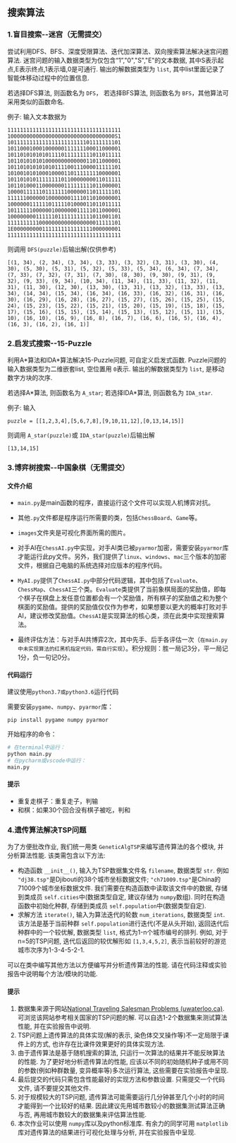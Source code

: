 ## 搜索算法

### 1.盲目搜索--迷宫（无需提交）

尝试利用DFS、BFS、深度受限算法、迭代加深算法、双向搜索算法解决迷宫问题算法. 迷宫问题的输入数据类型为仅包含“1”,"0","S","E"的文本数据, 其中S表示起点,E表示终点,1表示墙,0是可通行. 输出的解数据类型为 `list`, 其中list里面记录了智能体移动过程中的位置信息.

若选择DFS算法, 则函数名为 `DFS`， 若选择BFS算法, 则函数名为 `BFS`，其他算法可采用类似的函数命名.

例子: 输入文本数据为

```
111111111111111111111111111111111111
1000000000000000000000000000000000S1
101111111111111111111111101111111101
101100010001000000111111100011000001
101101010101011110111111111011011111
101101010101000000000000011011000001
101101010101010111100111000011111101
101001010100010000110111111110000001
101101010111111110110000000011011111
101101000110000000111111111011000001
100001111110111111100000011011111101
111111000000100000001111011010000001
100000011111101111101000011011011111
101111110000001000000011111011000001
100000000111111011111111111011001101
111111111100000000000000000011111101
1E0000000001111111111111111000000001
111111111111111111111111111111111111

```

则调用 `DFS(puzzle)`后输出解(仅供参考)

```
[(1, 34), (2, 34), (3, 34), (3, 33), (3, 32), (3, 31), (3, 30), (4, 30), (5, 30), (5, 31), (5, 32), (5, 33), (5, 34), (6, 34), (7, 34), (7, 33), (7, 32), (7, 31), (7, 30), (8, 30), (9, 30), (9, 31), (9, 32), (9, 33), (9, 34), (10, 34), (11, 34), (11, 33), (11, 32), (11, 31), (11, 30), (12, 30), (13, 30), (13, 31), (13, 32), (13, 33), (13, 34), (14, 34), (15, 34), (16, 34), (16, 33), (16, 32), (16, 31), (16, 30), (16, 29), (16, 28), (16, 27), (15, 27), (15, 26), (15, 25), (15, 24), (15, 23), (15, 22), (15, 21), (15, 20), (15, 19), (15, 18), (15, 17), (15, 16), (15, 15), (15, 14), (15, 13), (15, 12), (15, 11), (15, 10), (16, 10), (16, 9), (16, 8), (16, 7), (16, 6), (16, 5), (16, 4), (16, 3), (16, 2), (16, 1)]
```



### 2.启发式搜索--15-Puzzle

利用A\*算法和IDA\*算法解决15-Puzzle问题, 可自定义启发式函数. Puzzle问题的输入数据类型为二维嵌套list, 空位置用 `0`表示. 输出的解数据类型为 `list`, 是移动数字方块的次序.

若选择A\*算法, 则函数名为 `A_star`; 若选择IDA\*算法, 则函数名为 `IDA_star`.

例子: 输入

```
puzzle = [[1,2,3,4],[5,6,7,8],[9,10,11,12],[0,13,14,15]]
```

则调用 `A_star(puzzle)`或 `IDA_star(puzzle)`后输出解

```
[13,14,15]
```



### 3.博弈树搜索--中国象棋（无需提交）

#### 文件介绍

* `main.py`是main函数的程序，直接运行这个文件可以实现人机博弈对抗。

* 其他`.py`文件都是程序运行所需要的类，包括`ChessBoard`、`Game`等。

* `images`文件夹是可视化界面所需的图片。
* 对手AI在`ChessAI.py`中实现，对手AI类已被`pyarmor`加密，需要安装`pyarmor`库才能运行此py文件。另外，我们提供了`linux`、`windows`、`mac`三个版本的加密文件，根据自己电脑的系统选择对应版本的程序代码。
* `MyAI.py`提供了`ChessAI.py`中部分代码逻辑，其中包括了`Evaluate`、`ChessMap`、`ChessAI`三个类。`Evaluate`类提供了当前象棋局面的奖励值，即每个棋子在棋盘上发任意位置都会有一个奖励值，所有棋子的奖励值之和为整个棋面的奖励值。提供的奖励值仅仅作为参考，如果想要以更大的概率打败对手AI，建议修改奖励值。`ChessAI`是实现算法的核心类，须在此类中实现搜索算法。
* 最终评估方法：与对手AI共博弈2次，其中先手、后手各评估一次（`在main.py中未实现算法的红黑机指定代码，需自行实现`）。积分规则：胜一局记3分，平一局记1分，负一句记0分。

#### 代码运行

建议使用`python3.7或python3.6`运行代码

需要安装`pygame`、`numpy`、`pyarmor`库：

```
pip install pygame numpy pyarmor
```

开始程序的命令：

``` python
# 在terminal中运行：
python main.py
# 在pycharm或vscode中运行：
main.py
```

#### 提示

* 重复走棋子：重复走子，判输
* 和棋：如果30个回合没有棋子被吃，判和



### 4.遗传算法解决TSP问题

为了方便批改作业, 我们统一用类 `GeneticAlgTSP`来编写遗传算法的各个模块, 并分析算法性能. 该类需包含以下方法:

* 构造函数 `__init__()`, 输入为TSP数据集文件名 `filename`, 数据类型 `str`. 例如 `"dj38.tsp"`是Djibouti的38个城市坐标数据文件; `"ch71009.tsp"`是China的71009个城市坐标数据文件. 我们需要在构造函数中读取该文件中的数据, 存储到类成员 `self.cities`中(数据类型自定, 建议存储为 `numpy`数组). 同时在构造函数中初始化种群, 存储到类成员 `self.population`中(数据类型自定).
* 求解方法 `iterate()`, 输入为算法迭代的轮数 `num_iterations`, 数据类型 `int`. 该方法是基于当前种群 `self.population`进行迭代(不是从头开始), 返回迭代后种群中的一个较优解, 数据类型 `list`, 格式为1-n个城市编号的排列. 例如, 对于n=5的TSP问题, 迭代后返回的较优解形如 `[1,3,4,5,2]`, 表示当前较好的游览城市次序为1-3-4-5-2-1.

可以在类中编写其他方法以方便编写并分析遗传算法的性能. 请在代码注释或实验报告中说明每个方法/模块的功能.

#### 提示

1. 数据集来源于网站[National Traveling Salesman Problems (uwaterloo.ca)](https://www.math.uwaterloo.ca/tsp/world/countries.html). 可浏览该网站参考相关国家的TSP问题的解. 可以自选1-2个数据集来测试算法性能, 并在实验报告中说明.
2. TSP问题上遗传算法的具体实现(解的表示, 染色体交叉操作等)不一定局限于课件上的方式, 也许存在比课件效果更好的具体实现方法.
3. 由于遗传算法是基于随机搜索的算法, 只运行一次算法的结果并不能反映算法的性能. 为了更好地分析遗传算法的性能, 应该以不同的初始随机种子或用不同的参数(例如种群数量, 变异概率等)多次运行算法, 这些需要在实验报告中呈现.
4. 最后提交的代码只需包含性能最好的实现方法和参数设置. 只需提交一个代码文件, 请不要提交其他文件.
5. 对于规模较大的TSP问题, 遗传算法可能需要运行几分钟甚至几个小时的时间才能得到一个比较好的结果. 因此建议先用城市数较小的数据集测试算法正确与否, 再用城市数较大的数据集来评估算法性能.
6. 本次作业可以使用 `numpy`库以及python标准库. 有余力的同学可用 `matplotlib`库对遗传算法的结果进行可视化处理与分析, 并在实验报告中呈现.
